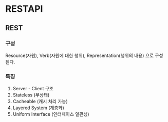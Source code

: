 # RESTAPI

## REST
### 구성
Resource(자원), Verb(자원에 대한 행위), Representation(행위의 내용) 으로 구성된다.
### 특징
1. Server - Client 구조
2. Stateless (무상태)
3. Cacheable (캐시 처리 가능)
4. Layered System (계층화)
5. Uniform Interface (인터페이스 일관성)



